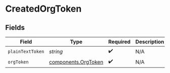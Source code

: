 # CreatedOrgToken


## Fields

| Field                                                      | Type                                                       | Required                                                   | Description                                                |
| ---------------------------------------------------------- | ---------------------------------------------------------- | ---------------------------------------------------------- | ---------------------------------------------------------- |
| `plainTextToken`                                           | *string*                                                   | :heavy_check_mark:                                         | N/A                                                        |
| `orgToken`                                                 | [components.OrgToken](../../models/components/orgtoken.md) | :heavy_check_mark:                                         | N/A                                                        |
